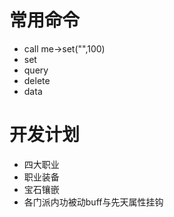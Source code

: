 # 常用命令
- call me->set("",100)
- set
- query
- delete
- data <id>

# 开发计划
- 四大职业
- 职业装备
- 宝石镶嵌
- 各门派内功被动buff与先天属性挂钩